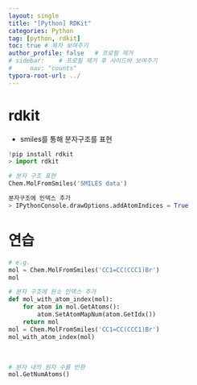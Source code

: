 ```yaml
---
layout: single
title: "[Python] RDKit"
categories: Python
tag: [python, rdkit]
toc: true # 목차 보여주기
author_profile: false   # 프로필 제거
# sidebar:    # 프로필 제거 후 사이드바 보여주기
#     nav: "counts"
typora-root-url: ../
---
```


# rdkit
- smiles를 통해 분자구조를 표현

```py
!pip install rdkit
> import rdkit

# 분자 구조 표현
Chem.MolFromSmiles('SMILES data')
```

```py
분자구조에 인덱스 추가
> IPythonConsole.drawOptions.addAtomIndices = True
```

# 연습

```py
# e.g.
mol = Chem.MolFromSmiles('CC1=CC(CCC1)Br')
mol

# 분자 구조에 원소 인덱스 추가
def mol_with_atom_index(mol):
    for atom in mol.GetAtoms():
        atom.SetAtomMapNum(atom.GetIdx())
    return mol
mol = Chem.MolFromSmiles('CC1=CC(CCC1)Br')
mol_with_atom_index(mol)
```

<br>

```py
# 분자 내의 원자 수를 반환
mol.GetNumAtoms()
```